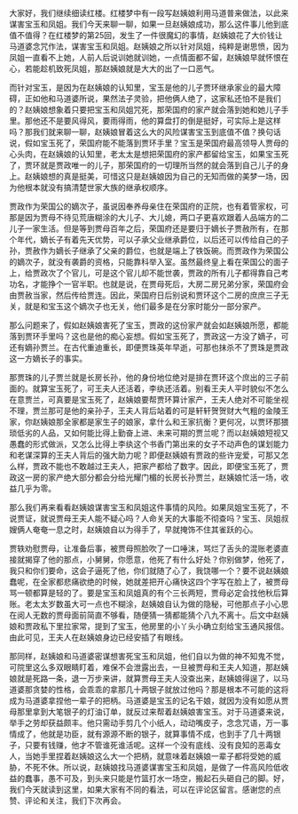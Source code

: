 
大家好，我们继续细读红楼。红楼梦中有一段写赵姨娘利用马道普来做法，以此来谋害宝玉和凤姐。我们今天来聊一聊，如果一旦赵姨娘成功，那么这件事儿他到底值不值得？在红楼梦的第25回，发生了一件很魔幻的事情，赵姨娘花了大价钱让马道婆念咒作法，谋害宝玉和凤姐。赵姨娘之所以针对凤姐，纯粹是谢思愤，因为凤姐一直看不上她，人前人后说训她就训她，一点情面都不留，赵姨娘早就怀恨在心，若能趁机致死凤姐，那赵姨娘就是大大的出了一口恶气。

而针对宝玉，是因为在赵姨娘的认知里，宝玉是他的儿子贾环继承家业的最大障碍，正如他和马道婆所说，果然法子灵验，把他俩人绝了，这家私还怕不是我们的？赵姨娘想象着只要把宝玉和凤姐咒死，那荣国府的家产就会落到她和她儿子手里。那他还不是要风得风，要雨得雨，他的算盘打的倒是挺好，可实际上是这样吗？那我们就来聊一聊，赵姨娘冒着这么大的风险谋害宝玉到底值不值？换句话说，假如宝玉死了，荣国府能不能落到贾环手里？宝玉是荣国府最高领导人贾母的心头肉，在赵姨娘的认知里，老太太是想把荣国府的家产都留给宝玉，如果宝玉死了，贾环就是贾政唯一的儿子，那荣国府的一切理所当然的就会落到自己儿子的身上。赵姨娘想的真是挺美，可惜这只是赵姨娘因为自己的无知而做的美梦一场，因为他根本就没有搞清楚世家大族的继承权顺序。

贾政作为荣国公的嫡次子，虽说因奉养母亲住在荣国府的正院，也有着管家权，可那是因为贾母不待见荒唐糊涂的大儿子、大儿媳，两口子更喜欢跟着人品端方的二儿子一家生活。但是等到贾母百年之后，荣国府还是要归于嫡长子贾赦所有，在那个年代，嫡长子有着先天优势，可以子承父业继承爵位，以后还可以传给自己的子孙，贾赦作为嫡长子继承了父亲的爵位，也就是端上了铁饭碗。而贾政作为荣国公的嫡次子，就没有袭爵的资格，只能靠科举入室。虽然最终皇上看在荣国公的面子上，给贾政次了个官儿，可是这个官儿却不能世袭，贾政的所有儿子都得靠自己考功名，才能挣个一官半职。也就是说，在贾母死后，大房二房兄弟分家，荣国府会由贾赦当家，然后传给贾连。因此，荣国府日后别说和贾环这个二房的庶庶三子无关，就是和宝玉这个嫡次子也无关，他们最多是在分家时能分一部分家产。

那么问题来了，假如赵姨娘害死了宝玉，贾政的这份家产就会如赵姨娘所愿，都能落到贾环手里吗？这也是他的痴心妄想。假如宝玉死了，贾政这一方没了嫡子，可还有嫡孙贾兰。在古代重迪重长，即便贾珠英年早逝，可那也抹杀不了贾珠是贾政这一方嫡长子的事实。

那贾珠的儿子贾兰就是长房长孙，他的身份地位绝对是排在贾环这个庶出的三子前面的。就算宝玉死了，可王夫人还活着，李纨还活着。别看王夫人平时貌似不怎么在意贾兰，可真要是宝玉死了，赵姨娘要帮贾环算计家产，王夫人绝对不可能坐视不理，贾兰那可是他的亲孙子，王夫人背后站着的可是轩轩贺贺财大气粗的金陵王家，你赵姨娘那全家都是家生子的娘家，拿什么和王家抗衡？更何况，以贾环那猥琐低劣的人品，又如何能比得上勤奋上进、未来可期的贾兰呢？而以赵姨娘短视又愚蠢的形式做派，又怎么比得上李纨这个书香门第出来的女子不动声色的谋划能力和老谋深算的王夫人背后的强大助力呢？即便赵姨娘有贾政的些许宠爱，可那又怎么样，贾政不能也不敢越过王夫人，把家产都给了数字。因此，即便宝玉死了，贾政这一房的家产绝大部分都会分给光耀门楣的长房长孙贾兰，赵姨娘忙活一场，收益几乎为零。

那么我们再来看看赵姨娘谋害宝玉和凤姐这件事情的风险。如果凤姐宝玉死了，不说贾证，就说贾母王夫人能不疑心吗？人命关天的大事能不彻查吗？宝玉、凤姐叔嫂俩人奄奄一息之时，赵姨娘自以为得手了，早就掩饰不住其雀跃的心。

贾轶劝慰贾母，让准备后事，被贾母照脸吹了一口唾沫，骂烂了舌头的混账老婆直接就揭穿了他的那点，小舅舅，你愿意，他死了有什么好处？你别做梦，他死了，我只和你们要命，这会子逼死了他，你们就随了心了，我饶哪一个？要不说赵姨娘蠢呢，在全家都悲痛欲绝的时候，她就差把开心痛快这四个字写在脸上了，被贾母骂一顿都算是轻的了。要是宝玉和凤姐真的有个三长两短，贾母必定会找他秋后算账。老太太岁数虽大可一点也不糊涂，赵姨娘自认为做的隐秘，可他那点子小心思在阅人无数的贾母面前简直不够看，随便猜一猜都能猜个八九不离十。后文中赵姨娘和贾政私下里拉家常，提到了宝玉，他房里的小丫头小确立刻给宝玉通风报信。由此可见，王夫人在赵姨娘身边已经安插了有眼线。

那同样，赵姨娘和马道婆密谋想害死宝玉和凤姐，他们自以为做的神不知鬼不觉，可院里这么多双眼睛盯着，难保不会泄露出去，一旦被贾母和王夫人知道，那赵姨娘就是死路一条，退一万步来讲，就算贾母王夫人没查出来，赵姨娘得逞了，以马道婆那贪婪的性格，会乖乖的拿那几十两银子就放过他吗？那是根本不可能的这将成为马道婆拿捏他一辈子的把柄。马道婆是宝玉的记名干娘，就因为没有如愿从贾母那里拿到大笔银子的灯油订单，就反过来帮着赵姨娘害宝玉。对于马道婆来说，举手之劳却获益颇丰。他只需动手剪几个小纸人，动动嘴皮子，念念咒语，万一事情成了，他就是功臣，就有源源不断的银子，就算事情不成，也到手了几十两银子，只要有钱赚，他才不管谁死谁活呢。这样一个没有底线、没有良知的恶毒女人，当她手里捏着赵姨娘这么大一个把柄，就意味着赵姨娘一辈子都将受她的威胁，不死不休。所以说，赵姨娘找马道婆谋害宝玉和凤姐，是做了一件高风险低收益的蠢事，愚不可及，到头来只能是竹篮打水一场空，搬起石头砸自己的脚。好，我们今天就读到这里，如果大家有不同的看法，可以在评论区留言。感谢您的点赞、评论和关注，我们下次再会。


